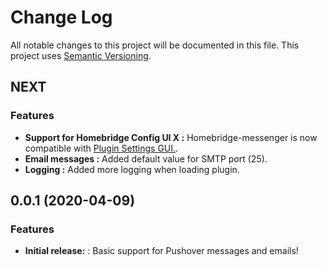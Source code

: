 # Change Log

All notable changes to this project will be documented in this file. This project uses [Semantic Versioning](https://semver.org/).

## NEXT

### Features

* **Support for Homebridge Config UI X :** Homebridge-messenger is now compatible with [Plugin Settings GUI.](https://github.com/oznu/homebridge-config-ui-x/wiki/Developers:-Plugin-Settings-GUI).
* **Email messages :** Added default value for SMTP port (25).
* **Logging :** Added more logging when loading plugin.

## 0.0.1 (2020-04-09)

### Features

* **Initial release:** : Basic support for Pushover messages and emails!
